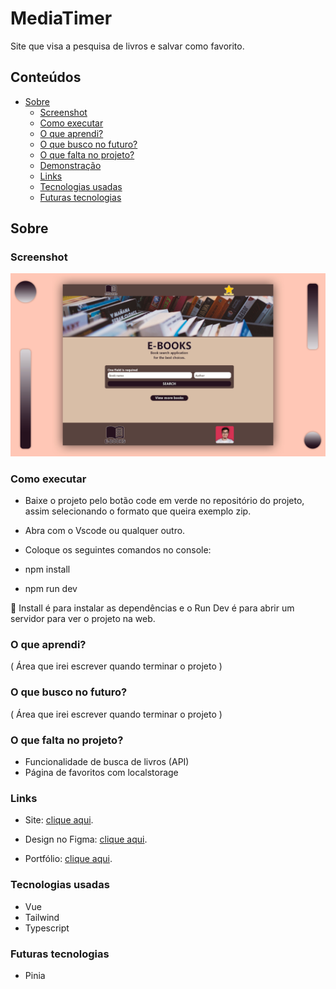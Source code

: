 # MediaTimer

 Site que visa a pesquisa de livros e salvar como favorito.

## Conteúdos

- [Sobre](#Sobre)
  - [Screenshot](#screenshot)
  - [Como executar](#Como-executar)
  - [O que aprendi?](#O-que-aprendi?)
  - [O que busco no futuro?](#O-que-busco-no-futuro?)
  - [O que falta no projeto?](#O-que-falta-no-projeto?)
  - [Demonstração](#demonstração)
  - [Links](#links)
  - [Tecnologias usadas](#Tecnologias-usadas)
  - [Futuras tecnologias](#Futuras-tecnologias)

## Sobre

### Screenshot

![](./src/assets/images/screenshot.jpg)

### Como executar 

- Baixe o projeto pelo botão code em verde no repositório do projeto, assim selecionando o formato que queira exemplo zip.
- Abra com o Vscode ou qualquer outro.
- Coloque os seguintes comandos no console:

- npm install
- npm run dev

🚨 Install é para instalar as dependências e o Run Dev é para abrir um servidor para ver o projeto na web.

### O que aprendi?

 ( Área que irei escrever quando terminar o projeto )

### O que busco no futuro?

  ( Área que irei escrever quando terminar o projeto )

### O que falta no projeto?

- Funcionalidade de busca de livros (API)
- Página de favoritos com localstorage

### Links

- Site: [clique aqui](e-books-web.vercel.app).

- Design no Figma: [clique aqui](https://www.figma.com/file/GrGuOJvXLsZbMAGJY7DkIS/e-books?type=design&node-id=17%3A57&t=DfOwYh2vKz9SXIGF-1).

- Portfólio: [clique aqui](https://henriqueamascarin.vercel.app).

### Tecnologias usadas

- Vue
- Tailwind
- Typescript

### Futuras tecnologias

- Pinia
